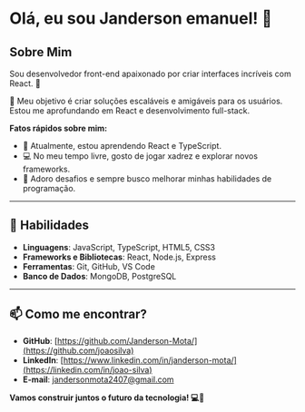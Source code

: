# Olá, eu sou Janderson emanuel! 👋

## Sobre Mim
Sou desenvolvedor front-end apaixonado por criar interfaces incríveis com React. 🎉

🎯 Meu objetivo é criar soluções escaláveis e amigáveis para os usuários. Estou me aprofundando em React e desenvolvimento full-stack.

**Fatos rápidos sobre mim:**
- 🌱 Atualmente, estou aprendendo React e TypeScript.
- 💻 No meu tempo livre, gosto de jogar xadrez e explorar novos frameworks.
- 🚀 Adoro desafios e sempre busco melhorar minhas habilidades de programação.

---

## 💼 Habilidades
- **Linguagens**: JavaScript, TypeScript, HTML5, CSS3
- **Frameworks e Bibliotecas**: React, Node.js, Express
- **Ferramentas**: Git, GitHub, VS Code
- **Banco de Dados**: MongoDB, PostgreSQL

---

## 📫 Como me encontrar?
- **GitHub**: [https://github.com/Janderson-Mota/](https://github.com/joaosilva)
- **LinkedIn**: [https://www.linkedin.com/in/janderson-mota/](https://linkedin.com/in/joao-silva)
- **E-mail**: [jandersonmota2407@gmail.com](mailto:joao.silva@email.com)


**Vamos construir juntos o futuro da tecnologia! 💻🚀**
